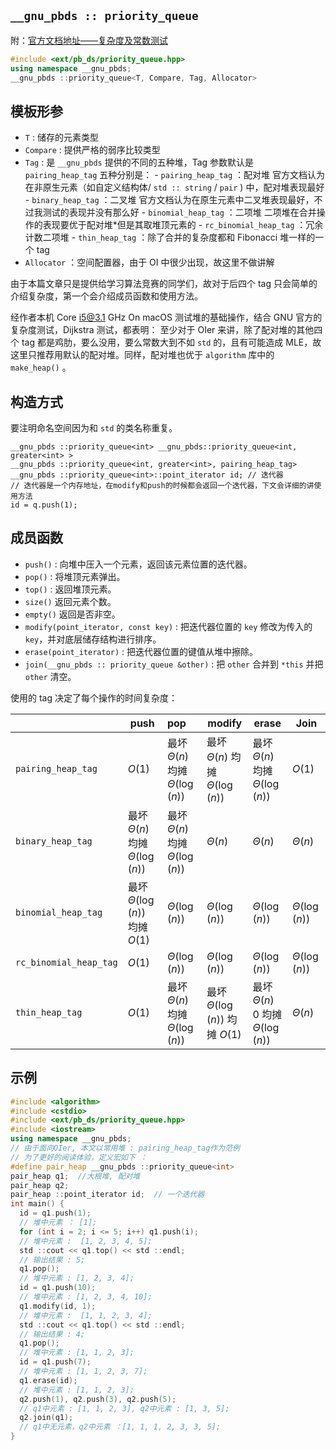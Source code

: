 ##  `__gnu_pbds :: priority_queue` 

附：[官方文档地址——复杂度及常数测试](https://gcc.gnu.org/onlinedocs/libstdc++/ext/pb_ds/pq_performance_tests.html#std_mod1)

```cpp
#include <ext/pb_ds/priority_queue.hpp>
using namespace __gnu_pbds;
__gnu_pbds ::priority_queue<T, Compare, Tag, Allocator>
```

## 模板形参

-    `T` : 储存的元素类型
-    `Compare` : 提供严格的弱序比较类型
-    `Tag` : 是 `__gnu_pbds` 提供的不同的五种堆，Tag 参数默认是 `pairing_heap_tag` 五种分别是：
    -    `pairing_heap_tag` ：配对堆
        官方文档认为在非原生元素（如自定义结构体/ `std :: string` / `pair` ) 中，配对堆表现最好
    -    `binary_heap_tag` ：二叉堆 
        官方文档认为在原生元素中二叉堆表现最好，不过我测试的表现并没有那么好
    -    `binomial_heap_tag` ：二项堆
        二项堆在合并操作的表现要优于配对堆\*但是其取堆顶元素的
    -    `rc_binomial_heap_tag` ：冗余计数二项堆
    -    `thin_heap_tag` ：除了合并的复杂度都和 Fibonacci 堆一样的一个 tag
-    `Allocator` ：空间配置器，由于 OI 中很少出现，故这里不做讲解

由于本篇文章只是提供给学习算法竞赛的同学们，故对于后四个 tag 只会简单的介绍复杂度，第一个会介绍成员函数和使用方法。

经作者本机 Core i5@3.1 GHz On macOS 测试堆的基础操作，结合 GNU 官方的复杂度测试，Dijkstra 测试，都表明：
至少对于 OIer 来讲，除了配对堆的其他四个 tag 都是鸡肋，要么没用，要么常数大到不如 `std` 的，且有可能造成 MLE，故这里只推荐用默认的配对堆。同样，配对堆也优于 `algorithm` 库中的 `make_heap()` 。

## 构造方式

要注明命名空间因为和 `std` 的类名称重复。

    __gnu_pbds ::priority_queue<int> __gnu_pbds::priority_queue<int, greater<int> >
    __gnu_pbds ::priority_queue<int, greater<int>, pairing_heap_tag>
    __gnu_pbds ::priority_queue<int>::point_iterator id; // 迭代器
    // 迭代器是一个内存地址，在modify和push的时候都会返回一个迭代器，下文会详细的讲使用方法
    id = q.push(1);

## 成员函数

-   `push()` : 向堆中压入一个元素，返回该元素位置的迭代器。
-   `pop()` : 将堆顶元素弹出。
-   `top()` : 返回堆顶元素。
-   `size()` 返回元素个数。
-   `empty()` 返回是否非空。
-   `modify(point_iterator, const key)` : 把迭代器位置的 `key` 修改为传入的 `key`，并对底层储存结构进行排序。
-   `erase(point_iterator)` : 把迭代器位置的键值从堆中擦除。
-   `join(__gnu_pbds :: priority_queue &other)` : 把 `other` 合并到 `*this` 并把 `other` 清空。

使用的 tag 决定了每个操作的时间复杂度：

|                      | push                                 | pop                                  | modify                               | erase                                  | Join                |
| -------------------- | ------------------------------------ | :----------------------------------- | ------------------------------------ | -------------------------------------- | ------------------- |
| `pairing_heap_tag `    |  $O(1)$                              | 最坏 $\Theta(n)$ 均摊 $\Theta(\log(n))$  | 最坏 $\Theta(n)$ 均摊 $\Theta(\log(n))$  | 最坏 $\Theta(n)$ 均摊 $\Theta(\log(n))$    |  $O(1)$             |
| `binary_heap_tag`      | 最坏 $\Theta(n)$ 均摊 $\Theta(\log(n))$  | 最坏 $\Theta(n)$ 均摊 $\Theta(\log(n))$  |  $\Theta(n)$                         |  $\Theta(n)$                           |  $\Theta(n)$        |
| `binomial_heap_tag`    | 最坏 $\Theta(\log(n))$ 均摊 $O(1)$       |  $\Theta(\log(n))$                   |  $\Theta(\log(n))$                   |  $\Theta(\log(n))$                     |  $\Theta(\log(n))$  |
| `rc_binomial_heap_tag` |  $O(1)$                              |  $\Theta(\log(n))$                   |  $\Theta(\log(n))$                   |  $\Theta(\log(n))$                     |  $\Theta(\log(n))$  |
| `thin_heap_tag`        |  $O(1)$                              | 最坏 $\Theta(n)$ 均摊 $\Theta(\log(n))$  | 最坏 $\Theta(\log(n))$ 均摊 $O(1)$       | 最坏 $\Theta(n)$ 0 均摊 $\Theta(\log(n))$  |  $\Theta(n)$        |

## 示例

```cpp
#include <algorithm>
#include <cstdio>
#include <ext/pb_ds/priority_queue.hpp>
#include <iostream>
using namespace __gnu_pbds;
// 由于面向OIer, 本文以常用堆 : pairing_heap_tag作为范例
// 为了更好的阅读体验，定义宏如下 ：
#define pair_heap __gnu_pbds ::priority_queue<int>
pair_heap q1;  //大根堆, 配对堆
pair_heap q2;
pair_heap ::point_iterator id;  // 一个迭代器
int main() {
  id = q1.push(1);
  // 堆中元素 ： [1];
  for (int i = 2; i <= 5; i++) q1.push(i);
  // 堆中元素 :  [1, 2, 3, 4, 5];
  std ::cout << q1.top() << std ::endl;
  // 输出结果 : 5;
  q1.pop();
  // 堆中元素 : [1, 2, 3, 4];
  id = q1.push(10);
  // 堆中元素 : [1, 2, 3, 4, 10];
  q1.modify(id, 1);
  // 堆中元素 :  [1, 1, 2, 3, 4];
  std ::cout << q1.top() << std ::endl;
  // 输出结果 : 4;
  q1.pop();
  // 堆中元素 : [1, 1, 2, 3];
  id = q1.push(7);
  // 堆中元素 : [1, 1, 2, 3, 7];
  q1.erase(id);
  // 堆中元素 : [1, 1, 2, 3];
  q2.push(1), q2.push(3), q2.push(5);
  // q1中元素 : [1, 1, 2, 3], q2中元素 : [1, 3, 5];
  q2.join(q1);
  // q1中无元素，q2中元素 ：[1, 1, 1, 2, 3, 3, 5];
}
```
